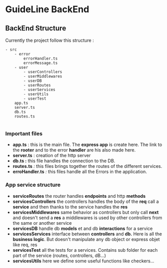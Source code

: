 # GuideLine BackEnd

## BackEnd Structure

Currently the project follow this structure :

```text
- src
    - error
        errorHandler.ts
        errorMessage.ts
    - user
        - userControllers
        - userMiddlewares
        - userDB
        - userRoutes
        - userServices
        - userUtils
        - userTest
    app.ts
    server.ts
    db.ts
    routes.ts
    
```

### Important files

* **app.ts** : this is the main file. The **express app** is create here. The link to the **rooter** and to the error **handler** are his also made here.
* **server.ts** : creation of the http server 
* **db.ts :** this file handles the connection to the DB.
* **routes.ts** _:_ this files brings together the routes of the different services.
* **erroHandler.ts** _:_ this files handle all the Errors in the application. 

### App service structure

* **serviceRoutes**  the router handles **endpoints** and http **methods**
* **servicesControllers** the controllers handles the body of the **req** call a **service** and then thanks to the service handles the **res**
* **servicesMiddlewares** same behavior as controllers but only call **next** and doesn't send a **res**  a middlewares is used by other controllers from the same or another service
* **servicesDB** handle db **models** et and db **interactions** for a service
* **servicesServices** interface between **controllers** and **db.** Here is all the **business logic**. But doesn't manipulate any db object or express objet like req, res 
* **servicesTest** all the tests for a services. Contains sub folder for each part of the service \(routes, controllers, dB...\)
* **servicesUtils** here we define some useful functions like checkers...  



